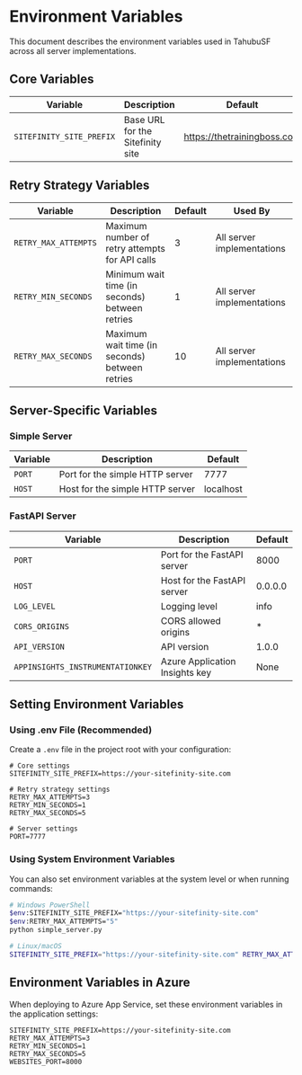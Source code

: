 # Environment Variables

This document describes the environment variables used in TahubuSF across all server implementations.

## Core Variables

| Variable | Description | Default | Used By |
|----------|-------------|---------|---------|
| `SITEFINITY_SITE_PREFIX` | Base URL for the Sitefinity site | https://thetrainingboss.com | All server implementations |

## Retry Strategy Variables

| Variable | Description | Default | Used By |
|----------|-------------|---------|---------|
| `RETRY_MAX_ATTEMPTS` | Maximum number of retry attempts for API calls | 3 | All server implementations |
| `RETRY_MIN_SECONDS` | Minimum wait time (in seconds) between retries | 1 | All server implementations |
| `RETRY_MAX_SECONDS` | Maximum wait time (in seconds) between retries | 10 | All server implementations |

## Server-Specific Variables

### Simple Server

| Variable | Description | Default | 
|----------|-------------|---------|
| `PORT` | Port for the simple HTTP server | 7777 |
| `HOST` | Host for the simple HTTP server | localhost |

### FastAPI Server

| Variable | Description | Default |
|----------|-------------|---------|
| `PORT` | Port for the FastAPI server | 8000 |
| `HOST` | Host for the FastAPI server | 0.0.0.0 |
| `LOG_LEVEL` | Logging level | info |
| `CORS_ORIGINS` | CORS allowed origins | * |
| `API_VERSION` | API version | 1.0.0 |
| `APPINSIGHTS_INSTRUMENTATIONKEY` | Azure Application Insights key | None |

## Setting Environment Variables

### Using .env File (Recommended)

Create a `.env` file in the project root with your configuration:

```
# Core settings
SITEFINITY_SITE_PREFIX=https://your-sitefinity-site.com

# Retry strategy settings
RETRY_MAX_ATTEMPTS=3
RETRY_MIN_SECONDS=1
RETRY_MAX_SECONDS=5

# Server settings
PORT=7777
```

### Using System Environment Variables

You can also set environment variables at the system level or when running commands:

```bash
# Windows PowerShell
$env:SITEFINITY_SITE_PREFIX="https://your-sitefinity-site.com"
$env:RETRY_MAX_ATTEMPTS="5"
python simple_server.py

# Linux/macOS
SITEFINITY_SITE_PREFIX="https://your-sitefinity-site.com" RETRY_MAX_ATTEMPTS="5" python simple_server.py
```

## Environment Variables in Azure

When deploying to Azure App Service, set these environment variables in the application settings:

```
SITEFINITY_SITE_PREFIX=https://your-sitefinity-site.com
RETRY_MAX_ATTEMPTS=3
RETRY_MIN_SECONDS=1
RETRY_MAX_SECONDS=5
WEBSITES_PORT=8000
```
